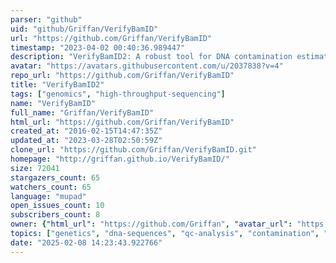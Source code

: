 ```yaml
---
parser: "github"
uid: "github/Griffan/VerifyBamID"
url: "https://github.com/Griffan/VerifyBamID"
timestamp: "2023-04-02 00:40:36.989447"
description: "VerifyBamID2: A robust tool for DNA contamination estimation from sequence reads using ancestry-agnostic method."
avatar: "https://avatars.githubusercontent.com/u/2037838?v=4"
repo_url: "https://github.com/Griffan/VerifyBamID"
title: "VerifyBamID2"
tags: ["genomics", "high-throughput-sequencing"]
name: "VerifyBamID"
full_name: "Griffan/VerifyBamID"
html_url: "https://github.com/Griffan/VerifyBamID"
created_at: "2016-02-15T14:47:35Z"
updated_at: "2023-03-28T02:50:59Z"
clone_url: "https://github.com/Griffan/VerifyBamID.git"
homepage: "http://griffan.github.io/VerifyBamID/"
size: 72041
stargazers_count: 65
watchers_count: 65
language: "mupad"
open_issues_count: 10
subscribers_count: 8
owner: {"html_url": "https://github.com/Griffan", "avatar_url": "https://avatars.githubusercontent.com/u/2037838?v=4", "login": "Griffan", "type": "User"}
topics: ["genetics", "dna-sequences", "qc-analysis", "contamination", "bioinformatics", "biostatistics", "bam", "cram"]
date: "2025-02-08 14:23:43.922766"
---
```

